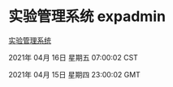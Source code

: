 # 实验管理系统 expadmin
[实验管理系统](http://:56808/expadmin-782313d2-e1b1-4ea7-932e-3a55e6a1a4d0/)

2021年 04月 16日 星期五 07:00:02 CST

2021年 04月 15日 星期四 23:00:02 GMT
